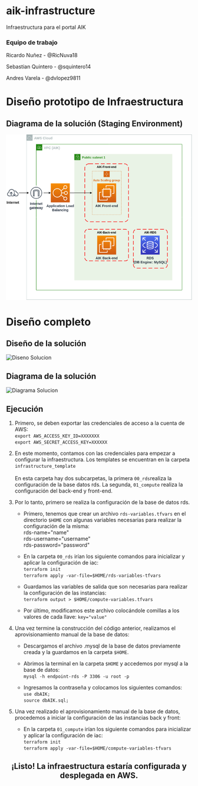 # aik-infrastructure

Infraestructura para el portal AIK

### Equipo de trabajo

Ricardo Nuñez - @RicNuva18

Sebastian Quintero - @squintero14

Andres Varela - @dvlopez9811

# Diseño prototipo de Infraestructura

## Diagrama de la solución (Staging Environment)

![Diagrama Solucion Prototipo](/images/diagramasolucionprot.png)

# Diseño completo

## Diseño de la solución

![Diseno Solucion](/images/disenosolucion.png)

## Diagrama de la solución

![Diagrama Solucion](/images/diagramasolucion.png)

## Ejecución

1. Primero, se deben exportar las credenciales de acceso a la cuenta de AWS: </br>
 `export AWS_ACCESS_KEY_ID=XXXXXXX`</br>
 `export AWS_SECRET_ACCESS_KEY=XXXXXX`</br>

2. En este momento, contamos con las credenciales para empezar a configurar la infraestructura. Los templates se encuentran en la carpeta `infrastructure_template` </br>
</br> En esta carpeta hay dos subcarpetas, la primera `00_rds`realiza la configuración de la base datos rds. La segunda, `01_compute` realiza la configuración del back-end y front-end.

3. Por lo tanto, primero se realiza la configuración de la base de datos rds. </br>
    - Primero, tenemos que crear un archivo `rds-variables.tfvars` en el directorio `$HOME` con algunas variables necesarias para realizar la configuración de la misma:
</br>rds-name="name"
</br>rds-username="username"
</br>rds-password="password" </br> 

    - En la carpeta `00_rds` irían los siguiente comandos para inicializar y aplicar la configuración de iac: </br>
    `terraform init` </br>
    `terraform apply -var-file=$HOME/rds-variables-tfvars`

    - Guardamos las variables de salida que son necesarias para realizar la configuración de las instancias: </br>
    `terraform output > $HOME/compute-variables.tfvars`

    - Por último, modificamos este archivo colocándole comillas a los valores de cada llave: `key="value"`

4. Una vez termine la construcción del código anterior, realizamos el aprovisionamiento manual de la base de datos:

    - Descargamos el archivo .mysql de la base de datos previamente creada y la guardamos en la carpeta `$HOME`.

    - Abrimos la terminal en la carpeta `$HOME` y accedemos por mysql a la base de datos:</br>
    `mysql -h endpoint-rds -P 3306 -u root -p`

    - Ingresamos la contraseña y colocamos los siguientes comandos: </br>
    `use dbAIK;`</br>
    `source dbAIK.sql;` </br>

5. Una vez realizado el aprovisionamiento manual de la base de datos, procedemos a iniciar la configuración de las instancias back y front:</br>

    - En la carpeta `01_compute` irían los siguiente comandos para inicializar y aplicar la configuración de iac: </br>
    `terraform init` </br>
    `terraform apply -var-file=$HOME/compute-variables-tfvars`

## <p style='text-align: center;'>¡Listo! La infraestructura estaría configurada y desplegada en AWS. </p>






